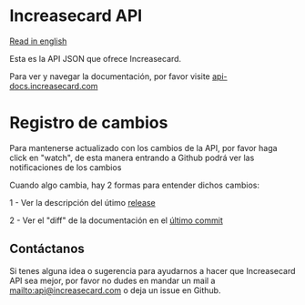Increasecard API
================
[Read in english](/README.md)

Esta es la API JSON que ofrece Increasecard.

Para ver y navegar la documentación, por favor visite [api-docs.increasecard.com](api-docs.increasecard.com)

Registro de cambios
===================

Para mantenerse actualizado con los cambios de la API, por favor haga click en "watch", de esta manera entrando a Github podrá ver las notificaciones de los cambios

Cuando algo cambia, hay 2 formas para entender dichos cambios:

1 - Ver la descripción del útimo [release](https://github.com/IncreaseCard/api-docs/releases)

2 - Ver el "diff" de la documentación en el [último commit](https://github.com/IncreaseCard/api-docs/commits/master)

Contáctanos
-----------

Si tenes alguna idea o sugerencia para ayudarnos a hacer que Increasecard API sea mejor, por favor no dudes en mandar un mail a <mailto:api@increasecard.com> o deja un issue en Github.

